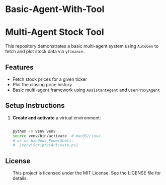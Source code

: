 # Basic-Agent-With-Tool

# Multi-Agent Stock Tool

This repository demonstrates a basic multi-agent system using `AutoGen` to fetch and plot stock data via `yfinance`.

## Features

- Fetch stock prices for a given ticker
- Plot the closing price history
- Basic multi-agent framework using `AssistantAgent` and `UserProxyAgent`

## Setup Instructions

1. **Create and activate** a virtual environment:
   ```bash

   python -m venv venv
   source venv/bin/activate  # macOS/Linux
   # or on Windows PowerShell:
   # .\venv\Scripts\Activate.ps1


## License
<ul dir="auto">
This project is licensed under the MIT License. See the LICENSE file for details.
</ul>
